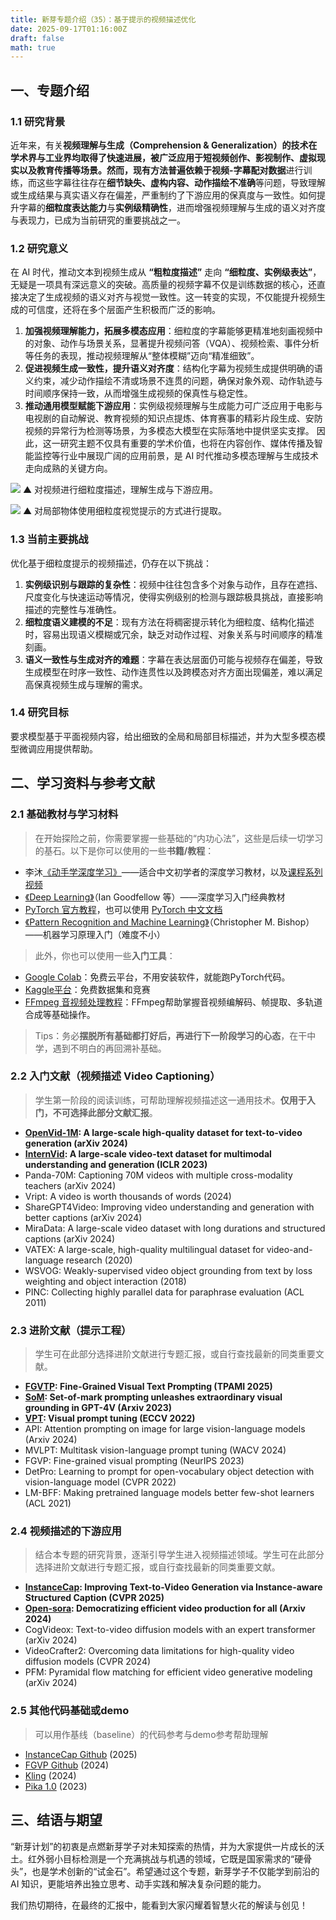 ```yaml
---
title: 新芽专题介绍（35）：基于提示的视频描述优化
date: 2025-09-17T01:16:00Z
draft: false
math: true
---
```



## 一、专题介绍
### 1.1 研究背景
近年来，有关**视频理解与生成（Comprehension & Generalization）**的技术在学术界与工业界均取得了快速进展，被广泛应用于短视频创作、影视制作、虚拟现实以及教育传播等场景。然而，现有方法普遍依赖于**视频-字幕配对数据**进行训练，而这些字幕往往存在**细节缺失、虚构内容、动作描绘不准确**等问题，导致理解或生成结果与真实语义存在偏差，严重制约了下游应用的保真度与一致性。如何提升字幕的**细粒度表达能力**与**实例级精确性**，进而增强视频理解与生成的语义对齐度与表现力，已成为当前研究的重要挑战之一。

### 1.2 研究意义

在 AI 时代，推动文本到视频生成从 **“粗粒度描述”** 走向 **“细粒度、实例级表达”**，无疑是一项具有深远意义的突破。高质量的视频字幕不仅是训练数据的核心，还直接决定了生成视频的语义对齐与视觉一致性。这一转变的实现，不仅能提升视频生成的可信度，还将在多个层面产生积极而广泛的影响。

1. **加强视频理解能力，拓展多模态应用**：细粒度的字幕能够更精准地刻画视频中的对象、动作与场景关系，显著提升视频问答（VQA）、视频检索、事件分析等任务的表现，推动视频理解从“整体模糊”迈向“精准细致”。
2. **促进视频生成一致性，提升语义对齐度**：结构化字幕为视频生成提供明确的语义约束，减少动作描绘不清或场景不连贯的问题，确保对象外观、动作轨迹与时间顺序保持一致，从而增强生成视频的保真性与稳定性。
3. **推动通用模型赋能下游应用**：实例级视频理解与生成能力可广泛应用于电影与电视剧的自动解说、教育视频的知识点提炼、体育赛事的精彩片段生成、安防视频的异常行为检测等场景，为多模态大模型在实际落地中提供坚实支撑。
因此，这一研究主题不仅具有重要的学术价值，也将在内容创作、媒体传播及智能监控等行业中展现广阔的应用前景，是 AI 时代推动多模态理解与生成技术走向成熟的关键方向。

![](https://imgtu.com/uploads/31ohemhq/r-1280x1280.webp)
▲ 对视频进行细粒度描述，理解生成与下游应用。

![](https://imgtu.com/uploads/31oj3571/r-1280x1280.webp)
▲ 对局部物体使用细粒度视觉提示的方式进行提取。

### 1.3 当前主要挑战
优化基于细粒度提示的视频描述，仍存在以下挑战：
1. **实例级识别与跟踪的复杂性**：视频中往往包含多个对象与动作，且存在遮挡、尺度变化与快速运动等情况，使得实例级别的检测与跟踪极具挑战，直接影响描述的完整性与准确性。
2. **细粒度语义建模的不足**：现有方法在将稠密提示转化为细粒度、结构化描述时，容易出现语义模糊或冗余，缺乏对动作过程、对象关系与时间顺序的精准刻画。
3. **语义一致性与生成对齐的难题**：字幕在表达层面仍可能与视频存在偏差，导致生成模型在时序一致性、动作连贯性以及跨模态对齐方面出现偏差，难以满足高保真视频生成与理解的需求。

### 1.4 研究目标
要求模型基于平面视频内容，给出细致的全局和局部目标描述，并为大型多模态模型微调应用提供帮助。


## 二、学习资料与参考文献
### 2.1 基础教材与学习材料
> 在开始探险之前，你需要掌握一些基础的“内功心法”，这些是后续一切学习的基石。以下是你可以使用的一些**书籍/教程**：

* 李沐[《动手学深度学习》](https://zh.d2l.ai/)——适合中文初学者的深度学习教材，以及[课程系列视频](https://space.bilibili.com/1567748478/lists/358497?type=series)
* [《Deep Learning》](https://www.deeplearningbook.org/)（Ian Goodfellow 等）——深度学习入门经典教材
* [PyTorch 官方教程](https://pytorch.org/tutorials)，也可以使用 [PyTorch 中文文档](https://pytorch-cn.readthedocs.io/zh/latest/)
* [《Pattern Recognition and Machine Learning》](https://www.microsoft.com/en-us/research/wp-content/uploads/2006/01/Bishop-Pattern-Recognition-and-Machine-Learning-2006.pdf)（Christopher M. Bishop）——机器学习原理入门（难度不小）

> 此外，你也可以使用一些**入门工具**：

* [Google Colab](https://colab.research.google.com/)：免费云平台，不用安装软件，就能跑PyTorch代码。
* [Kaggle平台](https://www.kaggle.com/)：免费数据集和竞赛
* [FFmpeg 音视频处理教程](https://zhuanlan.zhihu.com/p/15849180981)：FFmpeg帮助掌握音视频编解码、帧提取、多轨道合成等基础操作。

> Tips：务必**摆脱所有基础都打好后，再进行下一阶段学习的心态**，在干中学，遇到不明白的再回溯补基础。


### 2.2 入门文献（视频描述 Video Captioning）
> 学生第一阶段的阅读训练，可帮助理解视频描述这一通用技术。**仅用于入门，不可选择此部分文献汇报**。
* **[OpenVid-1M](https://arxiv.org/pdf/2407.02371): A large-scale high-quality dataset for text-to-video generation (arXiv 2024)**
* **[InternVid](https://arxiv.org/pdf/2307.06942): A large-scale video-text dataset for multimodal understanding and generation (ICLR 2023)**
* Panda-70M: Captioning 70M videos with multiple cross-modality teachers (arXiv 2024)
* Vript: A video is worth thousands of words (2024)
* ShareGPT4Video: Improving video understanding and generation with better captions (arXiv 2024)
* MiraData: A large-scale video dataset with long durations and structured captions (arXiv 2024)
* VATEX: A large-scale, high-quality multilingual dataset for video-and-language research (2020)
* WSVOG: Weakly-supervised video object grounding from text by loss weighting and object interaction (2018)
* PINC: Collecting highly parallel data for paraphrase evaluation (ACL 2011)

### 2.3 进阶文献（提示工程）
> 学生可在此部分选择进阶文献进行专题汇报，或自行查找最新的同类重要文献。
* **[FGVTP](https://ieeexplore.ieee.org/document/10763465): Fine-Grained Visual Text Prompting (TPAMI 2025)**
* **[SoM](https://arxiv.org/pdf/2310.11441): Set-of-mark prompting unleashes extraordinary visual grounding in GPT-4V (Arxiv 2023)**
* **[VPT](https://arxiv.org/pdf/2203.12119): Visual prompt tuning (ECCV 2022)**
* API: Attention prompting on image for large vision-language models (Arxiv 2024)
* MVLPT: Multitask vision-language prompt tuning (WACV 2024)
* FGVP: Fine-grained visual prompting (NeurIPS 2023)
* DetPro: Learning to prompt for open-vocabulary object detection with vision-language model (CVPR 2022)
* LM-BFF: Making pretrained language models better few-shot learners (ACL 2021)

### 2.4 视频描述的下游应用
> 结合本专题的研究背景，逐渐引导学生进入视频描述领域。学生可在此部分选择进阶文献进行专题汇报，或自行查找最新的同类重要文献。
* **[InstanceCap](https://openaccess.thecvf.com/content/CVPR2025/papers/Fan_InstanceCap_Improving_Text-to-Video_Generation_via_Instance-aware_Structured_Caption_CVPR_2025_paper.pdf): Improving Text-to-Video Generation via Instance-aware Structured Caption (CVPR 2025)**
* **[Open-sora](https://arxiv.org/pdf/2412.20404): Democratizing efficient video production for all (Arxiv 2024)**
* CogVideox: Text-to-video diffusion models with an expert transformer (arXiv 2024)
* VideoCrafter2: Overcoming data limitations for high-quality video diffusion models (CVPR 2024)
* PFM: Pyramidal flow matching for efficient video generative modeling (arXiv 2024)

### 2.5 其他代码基础或demo
> 可以用作基线（baseline）的代码参考与demo参考帮助理解
* [InstanceCap Github](https://github.com/NJU-PCALab/InstanceCap) (2025)
* [FGVP Github](https://github.com/ylingfeng/FGVP) (2024)
* [Kling](https://kling.kuaishou.com) (2024)
* [Pika 1.0](https://pika.art) (2023)



## 三、结语与期望
“新芽计划”的初衷是点燃新芽学子对未知探索的热情，并为大家提供一片成长的沃土。红外弱小目标检测是一个充满挑战与机遇的领域，它既是国家需求的“硬骨头”，也是学术创新的“试金石”。希望通过这个专题，新芽学子不仅能学到前沿的 AI 知识，更能培养出独立思考、动手实践和解决复杂问题的能力。

我们热切期待，在最终的汇报中，能看到大家闪耀着智慧火花的解读与创见！
